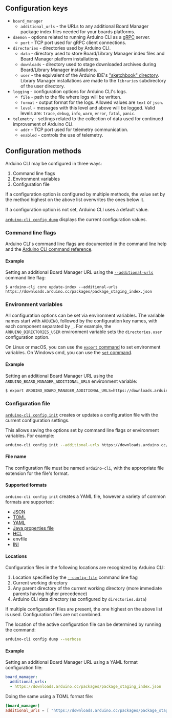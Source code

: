 ## Configuration keys

* `board_manager`
    * `additional_urls` - the URLs to any additional Board Manager package index
    files needed for your boards platforms.
* `daemon` - options related to running Arduino CLI as a [gRPC] server.
    * `port` - TCP port used for gRPC client connections.
* `directories` - directories used by Arduino CLI.
    * `data` - directory used to store Board/Library Manager index files and
    Board Manager platform installations.
    * `downloads` - directory used to stage downloaded archives during
    Board/Library Manager installations.
    * `user` - the equivalent of the Arduino IDE's
    ["sketchbook" directory][sketchbook directory]. Library Manager
    installations are made to the `libraries` subdirectory of the user
    directory.
* `logging` - configuration options for Arduino CLI's logs.
    * `file` - path to the file where logs will be written.
    * `format` - output format for the logs. Allowed values are `text` or
    `json`.
    * `level` - messages with this level and above will be logged. Valid levels
    are: `trace`, `debug`, `info`, `warn`, `error`, `fatal`, `panic`.
* `telemetry` - settings related to the collection of data used for continued
improvement of Arduino CLI.
    * `addr` - TCP port used for telemetry communication.
    * `enabled` - controls the use of telemetry.

## Configuration methods

Arduino CLI may be configured in three ways:

1. Command line flags
1. Environment variables
1. Configuration file

If a configuration option is configured by multiple methods, the value set by
the method highest on the above list overwrites the ones below it.

If a configuration option is not set, Arduino CLI uses a default value.

[`arduino-cli config dump`][arduino-cli config dump] displays the current
configuration values.

### Command line flags

Arduino CLI's command line flags are documented in the command line help and the
[Arduino CLI command reference].

#### Example

Setting an additional Board Manager URL using the
[`--additional-urls`][arduino-cli global flags] command line flag:

```shell
$ arduino-cli core update-index --additional-urls https://downloads.arduino.cc/packages/package_staging_index.json
```

### Environment variables

All configuration options can be set via environment variables. The variable
names start with `ARDUINO`, followed by the configuration key names, with each
component separated by `_`. For example, the `ARDUINO_DIRECTORIES_USER`
environment variable sets the `directories.user` configuration option.

On Linux or macOS, you can use the [`export` command][export command] to set
environment variables. On Windows cmd, you can use the
[`set` command][set command].

#### Example

Setting an additional Board Manager URL using the
`ARDUINO_BOARD_MANAGER_ADDITIONAL_URLS` environment variable:

```sh
$ export ARDUINO_BOARD_MANAGER_ADDITIONAL_URLS=https://downloads.arduino.cc/packages/package_staging_index.json
```

### Configuration file

[`arduino-cli config init`][arduino-cli config init] creates or updates a
configuration file with the current configuration settings.

This allows saving the options set by command line flags or environment
variables. For example:

```sh
arduino-cli config init --additional-urls https://downloads.arduino.cc/packages/package_staging_index.json
```

#### File name

The configuration file must be named `arduino-cli`, with the appropriate file
extension for the file's format.

#### Supported formats

`arduino-cli config init` creates a YAML file, however a variety of common
formats are supported:

* [JSON]
* [TOML]
* [YAML]
* [Java properties file]
* [HCL]
* envfile
* [INI]

#### Locations

Configuration files in the following locations are recognized by Arduino CLI:

1. Location specified by the [`--config-file`][Arduino CLI command reference]
command line flag
1. Current working directory
1. Any parent directory of the current working directory (more immediate parents
having higher precedence)
1. Arduino CLI data directory (as configured by `directories.data`)

If multiple configuration files are present, the one highest on the above list
is used. Configuration files are not combined.

The location of the active configuration file can be determined by running the
command:

```sh
arduino-cli config dump --verbose
```

#### Example

Setting an additional Board Manager URL using a YAML format configuration file:

```yaml
board_manager:
  additional_urls:
  - https://downloads.arduino.cc/packages/package_staging_index.json
```

Doing the same using a TOML format file:

```toml
[board_manager]
additional_urls = [ "https://downloads.arduino.cc/packages/package_staging_index.json" ]
```


[gRPC]: https://grpc.io
[sketchbook directory]: sketch-specification.md#sketchbook
[arduino-cli config dump]: ../commands/arduino-cli_config_dump
[Arduino CLI command reference]: ../commands/arduino-cli
[arduino-cli global flags]: ../commands/arduino-cli_config/#options-inherited-from-parent-commands
[export command]: https://ss64.com/bash/export.html
[set command]: https://docs.microsoft.com/en-us/windows-server/administration/windows-commands/set_1
[arduino-cli config init]: ../commands/arduino-cli_config_init
[JSON]: https://www.json.org
[TOML]: https://github.com/toml-lang/toml
[YAML]: https://en.wikipedia.org/wiki/YAML
[Java properties file]: https://en.wikipedia.org/wiki/.properties
[HCL]: https://github.com/hashicorp/hcl
[INI]: https://en.wikipedia.org/wiki/INI_file
